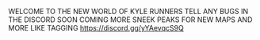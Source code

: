 WELCOME TO THE NEW WORLD OF KYLE RUNNERS TELL ANY BUGS IN THE DISCORD SOON COMING MORE SNEEK PEAKS FOR NEW MAPS AND MORE LIKE TAGGING https://discord.gg/yYAevqcS9Q
